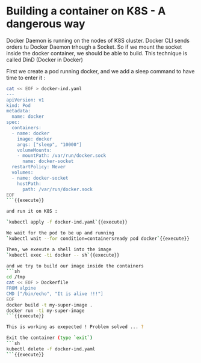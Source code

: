 # Building a container on K8S - A dangerous way

Docker Daemon is running on the nodes of K8S cluster. Docker CLI sends orders tu Docker Daemon trhough a Socket. So if we mount the socket inside the docker container, we should be able to build.
This technique is called DinD (Docker in Docker)

First we create a pod running docker, and we add a sleep command to have time to enter it :
```sh
cat << EOF > docker-ind.yaml
---
apiVersion: v1
kind: Pod
metadata:
  name: docker
spec:
  containers:
  - name: docker
    image: docker
    args: ["sleep", "10000"]
    volumeMounts:
    - mountPath: /var/run/docker.sock
      name: docker-socket
  restartPolicy: Never
  volumes:
  - name: docker-socket
    hostPath:
      path: /var/run/docker.sock
EOF
```{{execute}}

and run it on K8S :

`kubectl apply -f docker-ind.yaml`{{execute}}

We wait for the pod to be up and running
`kubectl wait --for condition=containersready pod docker`{{execute}}

Then, we exevute a shell into the image
`kubectl exec -ti docker -- sh`{{execute}}

and we try to build our image inside the containers
```sh
cd /tmp
cat << EOF > Dockerfile
FROM alpine
CMD ["/bin/echo", "It is alive !!!"]
EOF
docker build -t my-super-image .
docker run -ti my-super-image
```{{execute}}

This is working as exepected ! Problem solved ... ?

Exit the container (type `exit`)
```sh
kubectl delete -f docker-ind.yaml
```{{execute}}
